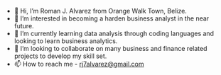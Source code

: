 - 👋 Hi, I’m Roman J. Alvarez from Orange Walk Town, Belize.
- 👀 I’m interested in becoming a harden business analyst in the near future.
- 🌱 I’m currently learning data analysis through coding languages and looking to learn business analytics.
- 💞️ I’m looking to collaborate on many business and finance related projects to develop my skill set.
- 📫 How to reach me - rj7alvarez@gmail.com

<!---
rj7alvarez/rj7alvarez is a ✨ special ✨ repository because its `README.md` (this file) appears on your GitHub profile.
You can click the Preview link to take a look at your changes.
--->

